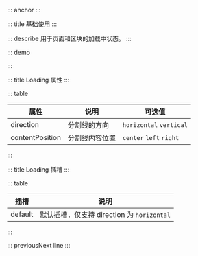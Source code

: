 ::: anchor
:::

::: title 基础使用
:::

::: describe 用于页面和区块的加载中状态。
:::

::: demo

<template>
  <lay-loading></lay-loading>
</template>

<script>
import { ref } from 'vue'

export default {
  setup() {

    return {
    }
  }
}
</script>

:::

::: title Loading 属性
:::

::: table

| 属性  | 说明 | 可选值                               |
| ----- | ----------- | --------------------------------------------- |
| direction  | 分割线的方向 | `horizontal` `vertical`|
| contentPosition  | 分割线内容位置 | `center` `left` `right` |

:::

::: title Loading 插槽
:::

::: table

| 插槽 | 说明       |
| ------ | ---------- |
| default| 默认插槽，仅支持 direction 为 `horizontal`|

::: 

::: previousNext line
:::